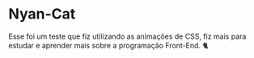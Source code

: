 # Nyan-Cat
Esse foi um teste que fiz utilizando as animações de CSS, fiz mais para estudar e aprender mais sobre a programação Front-End.
🐈

